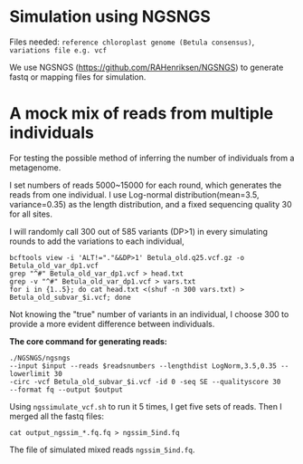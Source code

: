 # Simulation using NGSNGS

Files needed: 
`reference chloroplast genome (Betula consensus)`, `variations file e.g. vcf`

We use NGSNGS (https://github.com/RAHenriksen/NGSNGS) to generate fastq or mapping files for simulation.

# A mock mix of reads from multiple individuals 

For testing the possible method of inferring the number of individuals from a metagenome.

I set numbers of reads 5000~15000 for each round, which generates the reads from one individual. I use Log-normal distribution(mean=3.5, variance=0.35) as the length distribution, and a fixed sequencing quality 30 for all sites. 

I will randomly call 300 out of 585 variants (DP>1) in every simulating rounds to add the variations to each individual,
```
bcftools view -i 'ALT!="."&&DP>1' Betula_old.q25.vcf.gz -o Betula_old_var_dp1.vcf
grep "^#" Betula_old_var_dp1.vcf > head.txt
grep -v "^#" Betula_old_var_dp1.vcf > vars.txt
for i in {1..5}; do cat head.txt <(shuf -n 300 vars.txt) > Betula_old_subvar_$i.vcf; done
```

Not knowing the "true" number of variants in an individual, I choose 300 to provide a more evident difference between individuals.

**The core command for generating reads:**

```
./NGSNGS/ngsngs
--input $input --reads $readsnumbers --lengthdist LogNorm,3.5,0.35 --lowerlimit 30
-circ -vcf Betula_old_subvar_$i.vcf -id 0 -seq SE --qualityscore 30
--format fq --output $output
```

Using `ngssimulate_vcf.sh` to run it 5 times, I get five sets of reads. Then I merged all the fastq files:
```
cat output_ngssim_*.fq.fq > ngssim_5ind.fq
```

The file of simulated mixed reads `ngssim_5ind.fq`.
